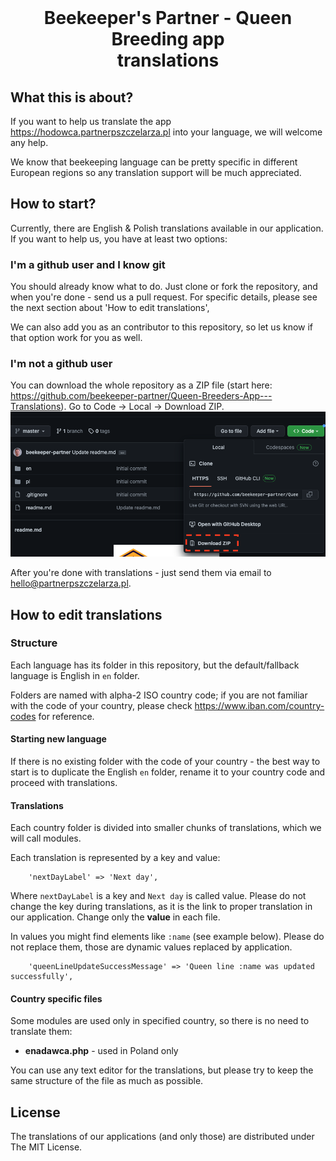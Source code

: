 <div align="center"> 
<img style="width:300px" src="https://partnerpszczelarza.pl/wp-content/uploads/2022/12/partner_pszczelarza_aplikacja_hodowcy_white.png" alt=""/>

# Beekeeper's Partner - Queen Breeding app <br/>translations

</div>

## What this is about?

If you want to help us translate the app https://hodowca.partnerpszczelarza.pl into your language, we will welcome any
help.

We know that beekeeping language can be pretty specific in different European regions so any translation support will be
much appreciated.

## How to start?

Currently, there are English & Polish translations available in our application. If you want to help us, you have at
least two options:

### I'm a github user and I know git

You should already know what to do. Just clone or fork the repository, and when you're done - send us a pull request.
For specific details, please see the next section about 'How to edit translations',

We can also add you as an contributor to this repository, so let us know if that option work for you as well.

### I'm not a github user

You can download the whole repository as a ZIP file (start
here: https://github.com/beekeeper-partner/Queen-Breeders-App---Translations). Go to Code -> Local -> Download ZIP.
![](docs/download_zip_github.png)

After you're done with translations - just send them via email
to [hello@partnerpszczelarza.pl](mailto:hello@partnerpszczelarza.pl).

## How to edit translations

### Structure

Each language has its folder in this repository, but the default/fallback language is English in `en` folder.

Folders are named with alpha-2 ISO country code; if you are not familiar with the code of your country, please
check https://www.iban.com/country-codes for reference.

#### Starting new language

If there is no existing folder with the code of your country - the best way to start is to duplicate the English `en`
folder, rename it to your country code and proceed with translations.

#### Translations

Each country folder is divided into smaller chunks of translations, which we will call modules.

Each translation is represented by a key and value:

```phpt
    'nextDayLabel' => 'Next day',
```

Where `nextDayLabel` is a key and `Next day` is called value. Please do not change the key during translations, as it is
the link to proper translation in our application. Change only the **value** in each file.

In values you might find elements like `:name` (see example below). Please do not replace them, those are dynamic values
replaced by application.

```phpt
    'queenLineUpdateSuccessMessage' => 'Queen line :name was updated successfully',
```

#### Country specific files

Some modules are used only in specified country, so there is no need to translate them:

- **enadawca.php** - used in Poland only

You can use any text editor for the translations, but please try to keep the same structure of the file as much as
possible.

## License

The translations of our applications (and only those) are distributed under The MIT License.
